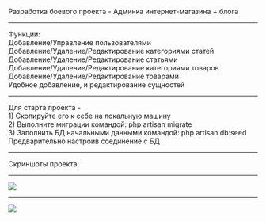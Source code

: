 Разработка боевого проекта - Админка интернет-магазина + блога <br>
<hr>
Функции: <br>
Добавление/Управление пользователями <br>
Добавление/Удаление/Редактирование категориями статей<br>
Добавление/Удаление/Редактирование статьями<br>
Добавление/Удаление/Редактирование категориями товаров <br>
Добавление/Удаление/Редактирование товарами<br>
Удобное добавление, и редактирование сущностей<br>
<hr>
Для старта проекта - <br>
1) Cкопируйте его к себе на локальную машину <br>
2) Выполните миграции командой: php artisan migrate <br>
3) Заполнить БД начальными данными командой: php artisan db:seed <br>
Предварительно настроив соединение с БД
<hr>
Скриншоты проекта:<hr>
<img src="https://prnt.sc/u6vsnf"><hr>
<img src="https://prnt.sc/u6vvau">
